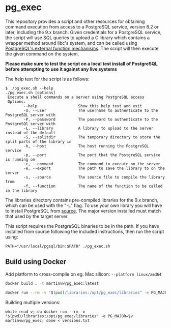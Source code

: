 # pg_exec

This repository provides a script and other resources for obtaining command execution from access to a PostgreSQL service, version 8.2 or later, including the 9.x branch. Given credentials for a PostgreSQL service, the script will use SQL queries to upload a C library which contains a wrapper method around libc's system, and can be called using [PostgreSQL's external function mechanisms](https://www.postgresql.org/docs/current/static/xfunc-c.html). The script will then execute the given command on the system.

**Please make sure to test the script on a local test install of PostgreSQL before attempting to use it against any live systems**

The help text for the script is as follows:
```
$ ./pg_exec.sh --help
./pg_exec.sh [options]
 Execute a shell commands on a server using PostgreSQL access
 Options:
        --help                  Show this help text and exit
        -U, --user              The username to authenticate to the PostgreSQL server with
        -P, --password          The password to authenticate to the PostgreSQl server with
        -L, --library           A library to upload to the server instead of the default
        -S, --splitdir          The temporary directory to store the split parts of the library in
        -h, --host              The host running the PostgreSQL service
        -p, --port              The port that the PostgreSQL service is running on
        -c, --command           The command to execute on the server
        -e, --export            The path to save the library to on the server
        -s, --source            The source file to compile the library from
        -f, --function          The name of the function to be called in the library
```

The libraries directory contains pre-compiled libraries for the 9.x branch, which can be used with the "-L" flag. To use your own library you will have to install PostgreSQL from [source](https://www.postgresql.org/ftp/source/). The major version installed must match that used by the target server.

This script requires the PostgreSQL binaries to be in the path. If you have installed from source following the included instructions, then run the script using:
```
PATH="/usr/local/pgsql/bin:$PATH" ./pg_exec.sh
```

## Build using Docker

Add platform to cross-compile on eg. Mac silicon: `--platform linux/amd64`

```bash
docker build . -t martinvw/pg_exec:latest
```

```bash
docker run --rm -v "$(pwd)/libraries:/opt/pg_exec/libraries" -e PG_MAJOR=11 martinvw/pg_exec
```

Building multiple versions:
```
while read v; do docker run --rm -v "$(pwd)/libraries:/opt/pg_exec/libraries" -e PG_MAJOR=$v martinvw/pg_exec; done < versions.txt
```